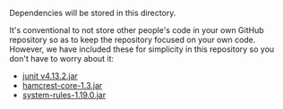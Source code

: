 Dependencies will be stored in this directory.

It's conventional to not store other people's code in your own GitHub repository so as to keep the repository focused on your own code. However, we have included these for simplicity in this repository so you don't have to worry about it:

- [junit v4.13.2.jar](https://search.maven.org/remotecontent?filepath=junit/junit/4.13.2/junit-4.13.2.jar)
- [hamcrest-core-1.3.jar](https://search.maven.org/remotecontent?filepath=org/hamcrest/hamcrest-core/1.3/hamcrest-core-1.3.jar)
- [system-rules-1.19.0.jar](http://search.maven.org/remotecontent?filepath=com/github/stefanbirkner/system-rules/1.19.0/system-rules-1.19.0.jar)
